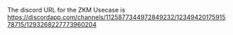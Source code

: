 The discord URL for the ZKM Usecase is
https://discordapp.com/channels/1125877344972849232/1234942017591578715/1293268227773960204
